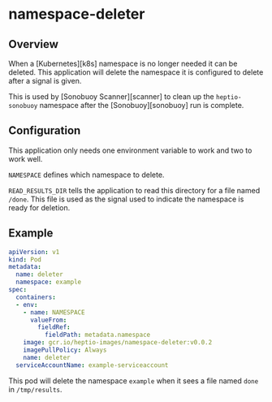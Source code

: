 # namespace-deleter

## Overview

When a [Kubernetes][k8s] namespace is no longer needed it can be deleted. This
application will delete the namespace it is configured to delete after a signal
is given.

This is used by [Sonobuoy Scanner][scanner] to clean up the `heptio-sonobuoy`
namespace after the [Sonobuoy][sonobuoy] run is complete.

## Configuration

This application only needs one environment variable to work and two to work
well.

`NAMESPACE` defines which namespace to delete.

`READ_RESULTS_DIR` tells the application to read this directory for a file named
`/done`. This file is used as the signal used to indicate the namespace is ready for deletion.

## Example

```yaml
apiVersion: v1
kind: Pod
metadata:
  name: deleter
  namespace: example
spec:
  containers:
  - env:
    - name: NAMESPACE
      valueFrom:
        fieldRef:
          fieldPath: metadata.namespace
    image: gcr.io/heptio-images/namespace-deleter:v0.0.2
    imagePullPolicy: Always
    name: deleter
  serviceAccountName: example-serviceaccount
```

This pod will delete the namespace `example` when it sees a file named `done` in `/tmp/results`.
